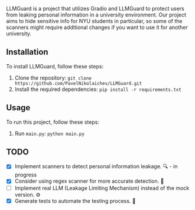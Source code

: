 LLMGuard is a project that utilizes Gradio and LLMGuard to protect users from leaking personal information in a university environment.
Our project aims to hide sensitive info for NYU students in particular, so some of the scanners might require additional changes if you want to use it for another university.

## Installation

To install LLMGuard, follow these steps:

1. Clone the repository: `git clone https://github.com/PavelNikolaichev/LLMGuard.git`
2. Install the required dependencies: `pip install -r requirements.txt`

## Usage

To run this project, follow these steps:

1. Run `main.py`: `python main.py`

## TODO

- [x] Implement scanners to detect personal information leakage. :mag: - in progress
- [x] Consider using regex scanner for more accurate detection. :dart:
- [ ] Implement real LLM (Leakage Limiting Mechanism) instead of the mock version. :gear:
- [x] Generate tests to automate the testing process. :test_tube:
